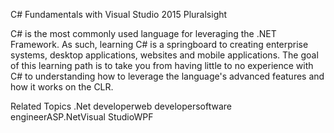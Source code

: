 C# Fundamentals with Visual Studio 2015
Pluralsight

C# is the most commonly used language for leveraging the .NET Framework. As such, learning C# is a springboard to creating enterprise systems, desktop applications, websites and mobile applications. The goal of this learning path is to take you from having little to no experience with C# to understanding how to leverage the language's advanced features and how it works on the CLR.

Related Topics
.Net developerweb developersoftware engineerASP.NetVisual StudioWPF